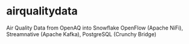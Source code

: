 # airqualitydata
Air Quality Data from OpenAQ into Snowflake OpenFlow (Apache NiFi), Streamnative (Apache Kafka), PostgreSQL (Crunchy Bridge)
